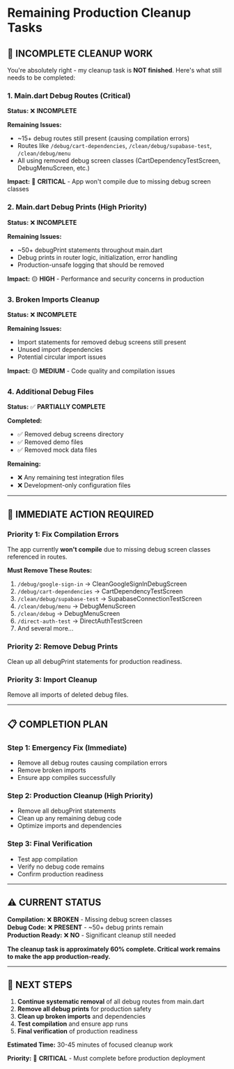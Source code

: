 # Remaining Production Cleanup Tasks

## 🚧 **INCOMPLETE CLEANUP WORK**

You're absolutely right - my cleanup task is **NOT finished**. Here's what still needs to be completed:

### **1. Main.dart Debug Routes (Critical)**
**Status:** ❌ **INCOMPLETE**

**Remaining Issues:**
- ~15+ debug routes still present (causing compilation errors)
- Routes like `/debug/cart-dependencies`, `/clean/debug/supabase-test`, `/clean/debug/menu`
- All using removed debug screen classes (CartDependencyTestScreen, DebugMenuScreen, etc.)

**Impact:** 🔴 **CRITICAL** - App won't compile due to missing debug screen classes

### **2. Main.dart Debug Prints (High Priority)**
**Status:** ❌ **INCOMPLETE**

**Remaining Issues:**
- ~50+ debugPrint statements throughout main.dart
- Debug prints in router logic, initialization, error handling
- Production-unsafe logging that should be removed

**Impact:** 🟡 **HIGH** - Performance and security concerns in production

### **3. Broken Imports Cleanup**
**Status:** ❌ **INCOMPLETE**

**Remaining Issues:**
- Import statements for removed debug screens still present
- Unused import dependencies
- Potential circular import issues

**Impact:** 🟡 **MEDIUM** - Code quality and compilation issues

### **4. Additional Debug Files**
**Status:** ✅ **PARTIALLY COMPLETE**

**Completed:**
- ✅ Removed debug screens directory
- ✅ Removed demo files
- ✅ Removed mock data files

**Remaining:**
- ❌ Any remaining test integration files
- ❌ Development-only configuration files

---

## 🎯 **IMMEDIATE ACTION REQUIRED**

### **Priority 1: Fix Compilation Errors**
The app currently **won't compile** due to missing debug screen classes referenced in routes.

**Must Remove These Routes:**
1. `/debug/google-sign-in` → CleanGoogleSignInDebugScreen
2. `/debug/cart-dependencies` → CartDependencyTestScreen  
3. `/clean/debug/supabase-test` → SupabaseConnectionTestScreen
4. `/clean/debug/menu` → DebugMenuScreen
5. `/clean/debug` → DebugMenuScreen
6. `/direct-auth-test` → DirectAuthTestScreen
7. And several more...

### **Priority 2: Remove Debug Prints**
Clean up all debugPrint statements for production readiness.

### **Priority 3: Import Cleanup**
Remove all imports of deleted debug files.

---

## 📋 **COMPLETION PLAN**

### **Step 1: Emergency Fix (Immediate)**
- Remove all debug routes causing compilation errors
- Remove broken imports
- Ensure app compiles successfully

### **Step 2: Production Cleanup (High Priority)**
- Remove all debugPrint statements
- Clean up any remaining debug code
- Optimize imports and dependencies

### **Step 3: Final Verification**
- Test app compilation
- Verify no debug code remains
- Confirm production readiness

---

## ⚠️ **CURRENT STATUS**

**Compilation:** ❌ **BROKEN** - Missing debug screen classes  
**Debug Code:** ❌ **PRESENT** - ~50+ debug prints remain  
**Production Ready:** ❌ **NO** - Significant cleanup still needed  

**The cleanup task is approximately 60% complete. Critical work remains to make the app production-ready.**

---

## 🚀 **NEXT STEPS**

1. **Continue systematic removal** of all debug routes from main.dart
2. **Remove all debug prints** for production safety
3. **Clean up broken imports** and dependencies
4. **Test compilation** and ensure app runs
5. **Final verification** of production readiness

**Estimated Time:** 30-45 minutes of focused cleanup work

**Priority:** 🔴 **CRITICAL** - Must complete before production deployment
